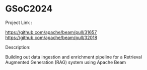 # GSoC2024

Project Link : 

https://github.com/apache/beam/pull/31657
https://github.com/apache/beam/pull/32018

Description: 

Building out data ingestion and enrichment pipeline for a Retrieval Augmented Generation (RAG) system using Apache Beam
